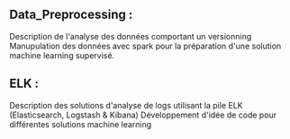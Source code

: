 ## Data_Preprocessing : 
Description de l'analyse des données comportant un versionning
Manupulation des données avec spark pour la préparation d'une solution machine learning supervisé.
## ELK :  
Description des solutions d'analyse de logs utilisant la pile ELK (Elasticsearch, Logstash & Kibana)
Développement d'idée de code pour différentes solutions machine learning
